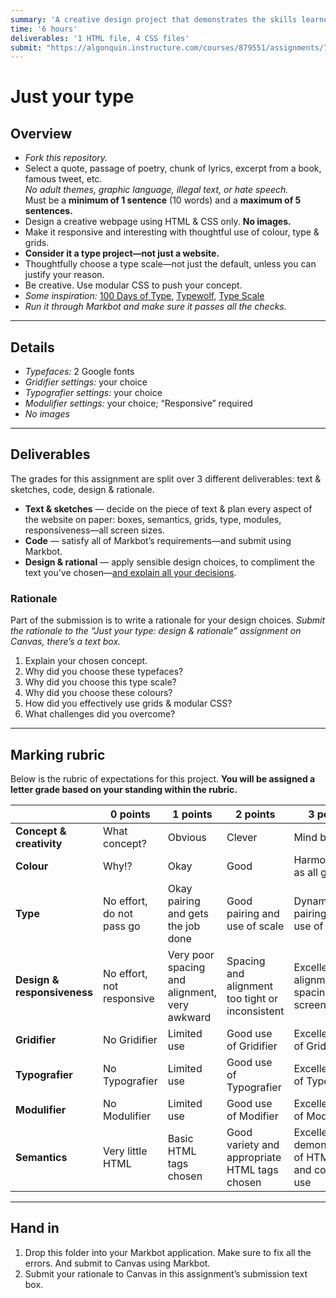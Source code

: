 ```yaml
---
summary: 'A creative design project that demonstrates the skills learned so far using the Gridifier, Typographer & Modulifier.'
time: '6 hours'
deliverables: '1 HTML file, 4 CSS files'
submit: "https://algonquin.instructure.com/courses/879551/assignments/7974603"
---
```


# Just your type

## Overview

- *Fork this repository.*
- Select a quote, passage of poetry, chunk of lyrics, excerpt from a book, famous tweet, etc.
  <br>*No adult themes, graphic language, illegal text, or hate speech.*
  <br>Must be a **minimum of 1 sentence** (10 words) and a **maximum of 5 sentences.**
- Design a creative webpage using HTML & CSS only. **No images.**
- Make it responsive and interesting with thoughtful use of colour, type & grids.
- **Consider it a type project—not just a website.**
- Thoughtfully choose a type scale—not just the default, unless you can justify your reason.
- Be creative. Use modular CSS to push your concept.
- *Some inspiration:* [100 Days of Type](http://100daysoffonts.com/), [Typewolf](http://www.typewolf.com), [Type Scale](http://type-scale.com/)
- *Run it through Markbot and make sure it passes all the checks.*

---

## Details

- *Typefaces:* 2 Google fonts
- *Gridifier settings:* your choice
- *Typografier settings:* your choice
- *Modulifier settings:* your choice; “Responsive” required
- *No images*

---

## Deliverables

The grades for this assignment are split over 3 different deliverables: text & sketches, code, design & rationale.

- **Text & sketches** — decide on the piece of text & plan every aspect of the website on paper: boxes, semantics, grids, type, modules, responsiveness—all screen sizes.
- **Code** — satisfy all of Markbot’s requirements—and submit using Markbot.
- **Design & rational** — apply sensible design choices, to compliment the text you’ve chosen—[and explain all your decisions](#rationale).

### Rationale

Part of the submission is to write a rationale for your design choices. *Submit the rationale to the “Just your type: design & rationale” assignment on Canvas, there’s a text box.*

1. Explain your chosen concept.
2. Why did you choose these typefaces?
3. Why did you choose this type scale?
4. Why did you choose these colours?
5. How did you effectively use grids & modular CSS?
6. What challenges did you overcome?

---

## Marking rubric

Below is the rubric of expectations for this project. **You will be assigned a letter grade based on your standing within the rubric.**

| | 0 points | 1 points | 2 points | 3 points |
| --- | --- | --- | --- | --- |
| **Concept & creativity** | What concept? | Obvious | Clever | Mind blown |
| **Colour** | Why!? | Okay | Good | Harmonious as all get out |
| **Type** | No effort, do not pass go | Okay pairing and gets the job done | Good pairing and use of scale | Dynamic pairing and use of scale |
| **Design & responsiveness** | No effort, not responsive | Very poor spacing and alignment, very awkward | Spacing and alignment too tight or inconsistent | Excellent alignment and spacing on all screen sizes |
| **Gridifier** | No Gridifier | Limited use | Good use of Gridifier | Excellent use of Gridifier |
| **Typografier** | No Typografier | Limited use | Good use of Typografier | Excellent use of Typografier |
| **Modulifier** | No Modulifier | Limited use | Good use of Modifier | Excellent use of Modulifier |
| **Semantics** | Very little HTML | Basic HTML tags chosen | Good variety and appropriate HTML tags chosen | Excellent demonstration of HTML tags and correct use |

---

## Hand in

1. Drop this folder into your Markbot application. Make sure to fix all the errors. And submit to Canvas using Markbot.
2. Submit your rationale to Canvas in this assignment’s submission text box.

